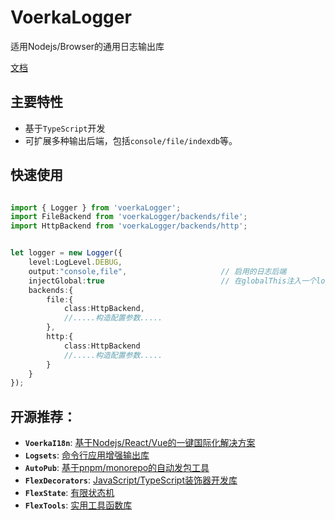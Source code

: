 # VoerkaLogger

适用Nodejs/Browser的通用日志输出库

[文档](https://zhangfisher.github.io/voerka-logger/)

## 主要特性

- 基于`TypeScript`开发
- 可扩展多种输出后端，包括`console/file/indexdb`等。

## 快速使用


```typescript

import { Logger } from 'voerkaLogger';
import FileBackend from 'voerkaLogger/backends/file';
import HttpBackend from 'voerkaLogger/backends/http';


let logger = new Logger({
    level:LogLevel.DEBUG,
    output:"console,file",                     // 启用的日志后端
    injectGlobal:true                          // 在globalThis注入一个logger全局变量
    backends:{
        file:{
            class:HttpBackend,
            //.....构造配置参数.....
        },
        http:{
            class:HttpBackend
            //.....构造配置参数.....
        }
    }    
});


```



## 开源推荐： 

- **`VoerkaI18n`**: [基于Nodejs/React/Vue的一键国际化解决方案](https://zhangfisher.github.io/voerka-i18n/)
- **`Logsets`**: [命令行应用增强输出库](https://zhangfisher.github.io/logsets/)
- **`AutoPub`**:  [基于pnpm/monorepo的自动发包工具](https://zhangfisher.github.io/autopub/)
- **`FlexDecorators`**:  [JavaScript/TypeScript装饰器开发库](https://zhangfisher.github.io/flex-decorators/)
- **`FlexState`**:  [有限状态机](https://zhangfisher.github.io/flexstate/)
- **`FlexTools`**:  [实用工具函数库](https://zhangfisher.github.io/flex-tools/)